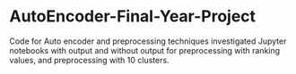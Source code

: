 # AutoEncoder-Final-Year-Project
Code for Auto encoder and preprocessing techniques investigated
Jupyter notebooks with output and without output for preprocessing with ranking values, and preprocessing with 10 clusters.
